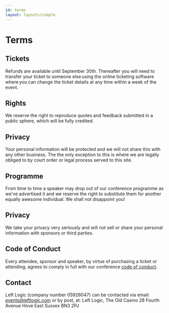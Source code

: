 ```yaml
---
id: terms
layout: layouts/simple
---
```


# Terms

## Tickets

Refunds are available until September 30th. Thereafter you will need to transfer your ticket to someone else using the online ticketing software where you can change the ticket details at any time within a week of the event.

## Rights

We reserve the right to reproduce quotes and feedback submitted in a public sphere, which will be fully credited.

## Privacy

Your personal information will be protected and we will not share this with any other business. The the only exception to this is where we are legally obliged to by court order or legal process served to this site.

## Programme

From time to time a speaker may drop out of our conference programme as we've advertised it and we reserve the right to substitute them for another equally awesome individual. We shall not disappoint you!

## Privacy

We take your privacy very seriously and will not sell or share your personal information with sponsors or third parties.

## Code of Conduct

Every attendee, sponsor and speaker, by virtue of purchasing a ticket or attending, agrees to comply in full with our conference <a href="/code-of-conduct">code of conduct</a>.

## Contact

Left Logic (company number 05926047) can be contacted via email: <a href="mailto:events@leftlogic.com">events@leftlogic.com</a> or by post, at: Left Logic, The Old Casino 28 Fourth Avenue Hove East Sussex BN3 2PJ

